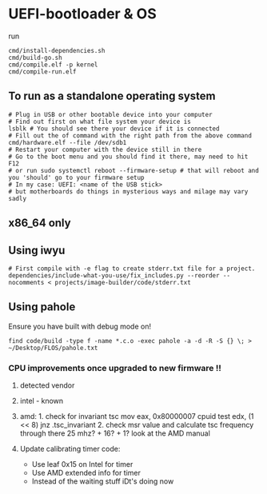 # UEFI-bootloader & OS

run

```
cmd/install-dependencies.sh
cmd/build-go.sh
cmd/compile.elf -p kernel
cmd/compile-run.elf
```

## To run as a standalone operating system

```
# Plug in USB or other bootable device into your computer
# Find out first on what file system your device is
lsblk # You should see there your device if it is connected
# Fill out the of command with the right path from the above command
cmd/hardware.elf --file /dev/sdb1
# Restart your computer with the device still in there
# Go to the boot menu and you should find it there, may need to hit F12
# or run sudo systemctl reboot --firmware-setup # that will reboot and you 'should' go to your firmware setup
# In my case: UEFI: <name of the USB stick>
# but motherboards do things in mysterious ways and milage may vary sadly
```

## x86_64 only

## Using iwyu

```
# First compile with -e flag to create stderr.txt file for a project.
dependencies/include-what-you-use/fix_includes.py --reorder --nocomments < projects/image-builder/code/stderr.txt
```

## Using pahole

Ensure you have built with debug mode on!

```
find code/build -type f -name *.c.o -exec pahole -a -d -R -S {} \; > ~/Desktop/FLOS/pahole.txt
```

### CPU improvements once upgraded to new firmware !!

1. detected vendor
2. intel - known
3. amd: 1. check for invariant tsc
   mov eax, 0x80000007
   cpuid
   test edx, (1 << 8)
   jnz .tsc_invariant 2. check msr value and calculate tsc frequency through there
   25 mhz? + 16? + 1? look at the AMD manual

4. Update calibrating timer code:
   - Use leaf 0x15 on Intel for timer
   - Use AMD extended info for timer
   - Instead of the waiting stuff iDt's doing now
